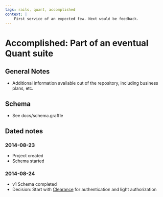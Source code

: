 ```yaml
---
tags: rails, quant, accomplished
context: |
    First service of an expected few. Next would be feedback.
---
```


# Accomplished: Part of an eventual Quant suite

## General Notes

- Additional information available out of the repository, including business plans, etc.

## Schema

- See docs/schema.graffle

## Dated notes

### 2014-08-23

- Project created
- Schema started

### 2014-08-24

- v1 Schema completed
- Decision: Start with [Clearance](https://github.com/thoughtbot/clearance/) for authentication and light authorization
